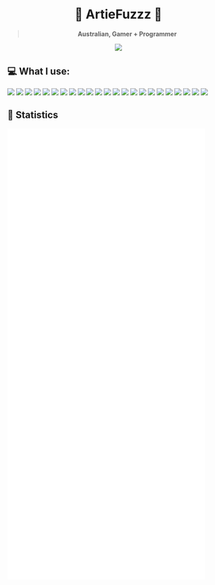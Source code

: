 <div align="center">
<h1>🔻 ArtieFuzzz 🔻</h1>

<!-- Hai~ I hope you have a wonderful rest of your day! -->
  
<blockquote><strong>Australian, Gamer + Programmer</strong></blockquote>

<img src="https://komarev.com/ghpvc/?username=ArtieFuzzz&style=flat-square"/>

</div>

## 💻 What I use:

<div align="left">
<img src="https://img.shields.io/badge/node.js-%23339933.svg?&style=for-the-badge&logo=node.js&logoColor=white"/>
<img src="https://img.shields.io/badge/typescript-%233178C6.svg?&style=for-the-badge&logo=typescript&logoColor=white"/>
<img src="https://img.shields.io/badge/c%20sharp-%23239120.svg?&style=for-the-badge&logo=c%20sharp&logoColor=white"/>
<img src="https://img.shields.io/badge/rust-%23000000.svg?&style=for-the-badge&logo=rust&logoColor=white"/>
<img src="https://img.shields.io/badge/html5-%23E34F26.svg?&style=for-the-badge&logo=html5&logoColor=white"/>
<img src="https://img.shields.io/badge/css3-%231572B6.svg?&style=for-the-badge&logo=css3&logoColor=white"/>
<img src="https://img.shields.io/badge/sass-%23CC6699.svg?&style=for-the-badge&logo=sass&logoColor=white"/>
<img src="https://img.shields.io/badge/tailwind%20css-%2338B2AC.svg?&style=for-the-badge&logo=tailwind%20css&logoColor=white"/>
<img src="https://img.shields.io/badge/next.js-%23000000.svg?&style=for-the-badge&logo=next.js&logoColor=white"/>
<img src="https://img.shields.io/badge/visual%20studio%20code-%23007ACC.svg?&style=for-the-badge&logo=visual%20studio%20code&logoColor=white"/>
<img src="https://img.shields.io/badge/visual%20studio-%235C2D91.svg?&style=for-the-badge&logo=visual%20studio&logoColor=white" />
<img src="https://img.shields.io/badge/git-%23F05032.svg?&style=for-the-badge&logo=git&logoColor=white"/>
<img src="https://img.shields.io/badge/docker-%232496ED.svg?&style=for-the-badge&logo=docker&logoColor=white"/>
<img src="https://img.shields.io/badge/ubuntu-%23E95420.svg?&style=for-the-badge&logo=ubuntu&logoColor=white"/>
<img src="https://img.shields.io/badge/linux-%23FCC624.svg?&style=for-the-badge&logo=linux&logoColor=black"/>
<img src="https://img.shields.io/badge/windows-%230078D6.svg?&style=for-the-badge&logo=windows&logoColor=white"/>
<img src="https://img.shields.io/badge/powershell-%235391FE.svg?&style=for-the-badge&logo=powershell&logoColor=white"/>
<img src="https://img.shields.io/badge/gnu%20bash-%234EAA25.svg?&style=for-the-badge&logo=gnu%20bash&logoColor=white"/>
<img src="https://img.shields.io/badge/prisma-%232D3748.svg?&style=for-the-badge&logo=prisma&logoColor=white"/>
<img src="https://img.shields.io/badge/mongodb-%2347A248.svg?&style=for-the-badge&logo=mongodb&logoColor=white"/>
<img src="https://img.shields.io/badge/postgresql-%23336791.svg?&style=for-the-badge&logo=postgresql&logoColor=white"/>
<img src="https://img.shields.io/badge/%F0%9F%A5%82%20Toast-%23FCC624.svg?&style=for-the-badge&logo=toast&logoColor=black"/>
<img src="https://img.shields.io/badge/terraform-%23623CE4.svg?&style=for-the-badge&logo=terraform&logoColor=white"/>

</div>

## 🌟 Statistics

<img src="/github-metrics.svg" alt="Metrics">
